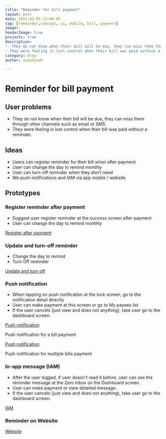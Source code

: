 ```yaml
---
title: "Reminder for bill payment"
layout: post
date: 2021-02-05 12:06:05
tag: [remminder,concept, ui, mobile, bill, payment]
image: 
headerImage: true
projects: true
description:
"- They do not know when their bill will be due, they can miss them through other channels such as email or SMS.
- They were feeling in lost control when their bill was paid without a reminder."
category: blog
author: sonohyeah

---
```


# Reminder for bill payment

## **User problems**

- They do not know when their bill will be due, they can miss them through other channels such as email or SMS.
- They were feeling in lost control when their bill was paid without a reminder.

## Ideas

- Users can register reminder for their bill when after payment
- User can change the day to remind monthly
- User can turn-off reminder when they don’t need
- We push notifications  and IAM via app mobile / website

## Prototypes

### Register reminder after payment

- Suggest user register reminder at the success screen after payment
- User can change the day to remind monthly

[Register after payment](https://www.figma.com/embed?embed_host=notion&url=https%3A%2F%2Fwww.figma.com%2Fproto%2FRUq8PKD1QoJFDNvMBB2Yq9%2FPS1_WS3-Bill-payment%3Fnode-id%3D46%253A9873%26scaling%3Dmin-zoom)

### Update and turn-off reminder

- Change the day to remind
- Turn Off reminder
 
[Uodate and turn off](https://www.figma.com/embed?embed_host=notion&url=https%3A%2F%2Fwww.figma.com%2Fproto%2FRUq8PKD1QoJFDNvMBB2Yq9%2FPS1_WS3-Bill-payment%3Fnode-id%3D98%253A323%26viewport%3D551%252C602%252C0.18934981524944305%26scaling%3Dmin-zoom)

### Push notification

- When tapping on push notification at the lock screen, go to the notification detail directly
- User can make payment at this screen or go to My payees list
- If the user cancels (just view and does not anything), take user go to the dashboard screen.

[Push notification](https://www.figma.com/embed?embed_host=notion&url=https%3A%2F%2Fwww.figma.com%2Fproto%2FRUq8PKD1QoJFDNvMBB2Yq9%2FPS1_WS3-Bill-payment%3Fnode-id%3D46%253A4720%26scaling%3Dmin-zoom)

Push notification for a bill payment

[Push notification](https://www.figma.com/embed?embed_host=notion&url=https%3A%2F%2Fwww.figma.com%2Fproto%2FRUq8PKD1QoJFDNvMBB2Yq9%2FPS1_WS3-Bill-payment%3Fnode-id%3D164%253A11026%26viewport%3D802%252C459%252C0.1478731781244278%26scaling%3Dmin-zoom)

Push notification for multiple bills payment

### In-app message (IAM)

- After the user logged, if user doesn't read it before, user can see the reminder message at the Zero inbox on the Dashboard screen.
- User can make payment or view detailed message.
- If the user cancels (just view and does not anything), take user go to the dashboard screen.

[IAM](https://www.figma.com/embed?embed_host=notion&url=https%3A%2F%2Fwww.figma.com%2Fproto%2FRUq8PKD1QoJFDNvMBB2Yq9%2FPS1_WS3-Bill-payment%3Fnode-id%3D196%253A109%26viewport%3D513%252C463%252C0.2954351007938385%26scaling%3Dmin-zoom)

### Reminder on Website

[Website](https://www.figma.com/embed?embed_host=notion&url=https%3A%2F%2Fwww.figma.com%2Fproto%2FRUq8PKD1QoJFDNvMBB2Yq9%2FPS1_WS3-Bill-payment%3Fnode-id%3D111%253A11729%26viewport%3D1001%252C435%252C0.12228555977344513%26scaling%3Dscale-down)
